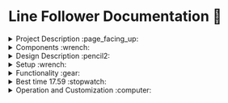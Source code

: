 # Line Follower Documentation :robot:


<details>
<summary> 
Project Description :page_facing_up:
</summary>

## Project Description :page_facing_up:
Meet **Jerry**, the Line Follower robot with a great personality. Designed to follow dark lines, this robot combines coding with a great sense of adventure. **Jerry** possesses a brain (powered by a nano Arduino board), a heart (a trusty battery), and two legs (equipped with motors and wheels). Just like any dedicated racer, it takes a few moments to prepare before starting its line-following journey, after which it run the path with speed and precision.

</details>

<details>
<summary> 
Components :wrench:
</summary>

## Components :wrench:

### Non-electronic: :hammer:

- 1 ball caster
- Cardboard for the chassis
- 2 Wheels
- Bolts & nuts
- Zip ties (for keeping the components in place)


### Electronic:  :electric_plug:

- Arduino Nano
- Mini Breadboard
- Infrared (IR) Sensors for Line Detection
- 1 LiPo Battery for Power
- L293D motor driver
- 2 DC Motors
- Wires and Connectors

</details>

<details>
<summary> 
Design Description :pencil2:
</summary>

## Design Description :pencil2:

The main body was designed for a lightweight machine. The two motors with wheels are attached to the bottom of the body, while the Arduino, the breadboard and the battery are placed on top. The IR sensor is placed at the front of the car. This structure allows the cables and the connectors to be easyly organized. At the end of the car is the a 3rd ball which is used for stability and smoothness of the movement.The Arduino board is programmed to receive the signals from the IR sensors and adjust the speed and direction of the motors accordingly. All these components are building **Jerry**, the line follower.

</details>


<details>
<summary> 
Setup :wrench:
</summary>

## Setup :wrench:

![Jerry, the line follower](/Photos/frontJerry.jpg)

![Jerry, the real line follower](/Photos/upJerry.jpg)

![Jerry, the ultimate line follower](/Photos/hotJerry.jpg)

</details>

<details>
<summary> 
Functionality :gear:
</summary>

## Functionality :gear:
 
### Line Following Algorithm :straight_ruler:

**"Jerry"** employs infrared (IR) sensors to detect and follow dark lines on a contrasting surface. The line-following algorithm ensures smooth navigation, allowing the robot to stay on course with precision.

### Speed Control :rabbit2:

The two motors with wheels provide motion control. The speed and direction of the motors are adjusted based on the input from the IR sensors, enabling the robot to maintain its path and follow the line at an optimal speed.

### Start-up Sequence :rocket:

Upon activation, **"Jerry"** undergoes a brief start-up sequence, preparing itself for the line-following adventure. This adds a touch of personality to the robot's behavior.

</details>

<details>
<summary> 
Best time 17.59 :stopwatch:
</summary>

[![Watch its journey](/Photos/hotJerry.jpg)](Photos/JerryInAction.mp4)

</details>

<details>
<summary> 
Operation and Customization :computer:
</summary>

## Operation :computer:

1. **Power On:**
   - Turn on the robot by connecting the battery.

2. **Start-up Sequence:**
   - Observe the beautiful start-up sequence as **Jerry** prepares for its journey.

3. **Line Following:**
   - Place the robot on a surface with a visible dark line.
   - Admire **"Jerry"** follows the line with agility and precision.

4. **Speed Adjustment:**
   - The robot dynamically adjusts its speed based on the complexity of the line-following task.

## Customization :computer:

Feel free to customize **Jerry** by adjusting the line-following algorithm parameters, tweaking motor speeds, or even adding additional features to enhance its personality.
